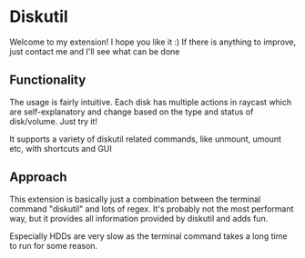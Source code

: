 # Diskutil

Welcome to my extension! I hope you like it :) If there is anything to improve, just contact me and I'll see what can be done

## Functionality

The usage is fairly intuitive. Each disk has multiple actions in raycast which are self-explanatory and change based on the type and status of disk/volume. Just try it!

It supports a variety of diskutil related commands, like unmount, umount etc, with shortcuts and GUI

## Approach

This extension is basically just a combination between the terminal command "diskutil" and lots of regex.
It's probably not the most performant way, but it provides all information provided by diskutil and adds fun.

Especially HDDs are very slow as the terminal command takes a long time to run for some reason.
